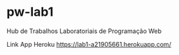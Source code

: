 # pw-lab1
Hub de Trabalhos Laboratoriais de Programação Web

Link App Heroku
https://lab1-a21905661.herokuapp.com/
